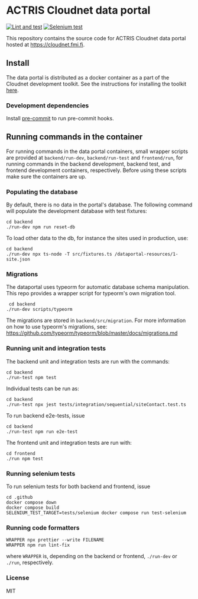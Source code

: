 # ACTRIS Cloudnet data portal

[![Lint and test](https://github.com/actris-cloudnet/dataportal/actions/workflows/test.yml/badge.svg)](https://github.com/actris-cloudnet/dataportal/actions/workflows/test.yml)
[![Selenium test](https://github.com/actris-cloudnet/dataportal/actions/workflows/selenium.yml/badge.svg)](https://github.com/actris-cloudnet/dataportal/actions/workflows/selenium.yml)

This repository contains the source code for ACTRIS Cloudnet data portal hosted at https://cloudnet.fmi.fi.

## Install

The data portal is distributed as a docker container as a part of the Cloudnet development toolkit.
See the instructions for installing the toolkit [here](https://github.com/actris-cloudnet/dev-toolkit/).

### Development dependencies

Install [pre-commit](https://pre-commit.com/#install) to run pre-commit hooks.

## Running commands in the container

For running commands in the data portal containers, small wrapper scripts are provided at `backend/run-dev`, `backend/run-test` and `frontend/run`,
for running commands in the backend development, backend test, and frontend development containers, respectively.
Before using these scripts make sure the containers are up.

### Populating the database

By default, there is no data in the portal's database. The following command will populate the development
database with test fixtures:

    cd backend
    ./run-dev npm run reset-db
    
To load other data to the db, for instance the sites used in production, use:
    
    cd backend
    ./run-dev npx ts-node -T src/fixtures.ts /dataportal-resources/1-site.json

### Migrations

The dataportal uses typeorm for automatic database schema manipulation. This repo provides a wrapper script for typeorm's own migration tool.

     cd backend
    ./run-dev scripts/typeorm

The migrations are stored in `backend/src/migration`. For more information on how to use typeorm's migrations, see: https://github.com/typeorm/typeorm/blob/master/docs/migrations.md

### Running unit and integration tests

The backend unit and integration tests are run with the commands:

    cd backend
    ./run-test npm test

Individual tests can be run as:

    cd backend
    ./run-test npx jest tests/integration/sequential/siteContact.test.ts

To run backend e2e-tests, issue

    cd backend
    ./run-test npm run e2e-test

The frontend unit and integration tests are run with:

    cd frontend
    ./run npm test

### Running selenium tests

To run selenium tests for both backend and frontend, issue

    cd .github
    docker compose down
    docker compose build
    SELENIUM_TEST_TARGET=tests/selenium docker compose run test-selenium

### Running code formatters

    WRAPPER npx prettier --write FILENAME
    WRAPPER npm run lint-fix

where `WRAPPER` is, depending on the backend or frontend, `./run-dev` or `./run`, respectively.

### License

MIT
